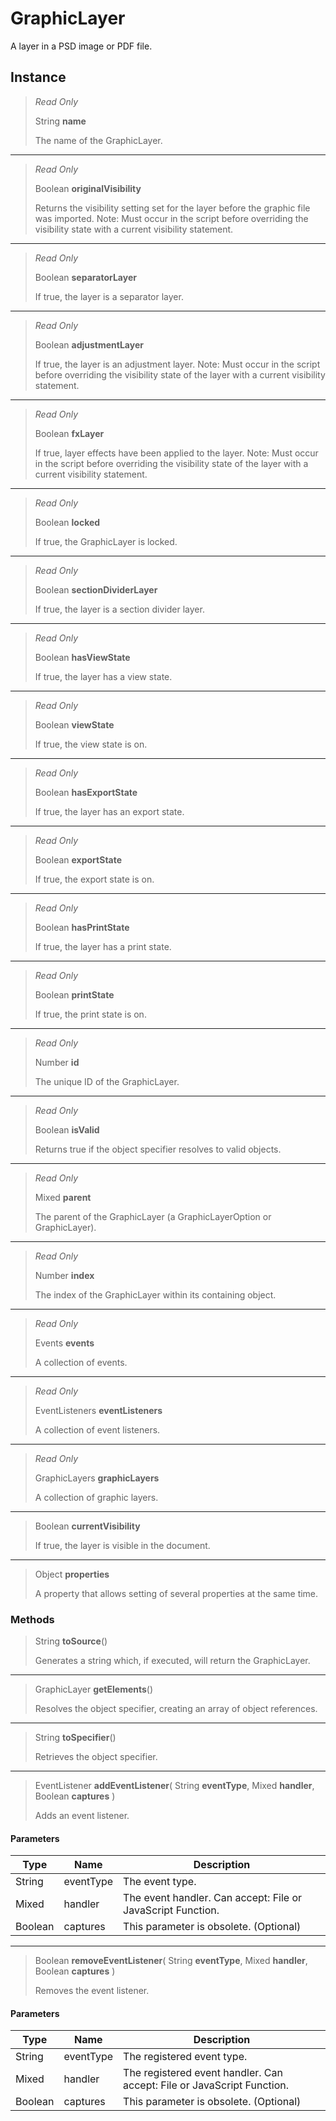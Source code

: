 # GraphicLayer
A layer in a PSD image or PDF file.

## Instance
> *Read Only* 
> 
> String **name** 
>
> The name of the GraphicLayer.
*** 
> *Read Only* 
> 
> Boolean **originalVisibility** 
>
> Returns the visibility setting set for the layer before the graphic file was imported. Note: Must occur in the script before overriding the visibility state with a current visibility statement.
*** 
> *Read Only* 
> 
> Boolean **separatorLayer** 
>
> If true, the layer is a separator layer.
*** 
> *Read Only* 
> 
> Boolean **adjustmentLayer** 
>
> If true, the layer is an adjustment layer. Note: Must occur in the script before overriding the visibility state of the layer with a current visibility statement.
*** 
> *Read Only* 
> 
> Boolean **fxLayer** 
>
> If true, layer effects have been applied to the layer. Note: Must occur in the script before overriding the visibility state of the layer with a current visibility statement.
*** 
> *Read Only* 
> 
> Boolean **locked** 
>
> If true, the GraphicLayer is locked.
*** 
> *Read Only* 
> 
> Boolean **sectionDividerLayer** 
>
> If true, the layer is a section divider layer.
*** 
> *Read Only* 
> 
> Boolean **hasViewState** 
>
> If true, the layer has a view state.
*** 
> *Read Only* 
> 
> Boolean **viewState** 
>
> If true, the view state is on.
*** 
> *Read Only* 
> 
> Boolean **hasExportState** 
>
> If true, the layer has an export state.
*** 
> *Read Only* 
> 
> Boolean **exportState** 
>
> If true, the export state is on.
*** 
> *Read Only* 
> 
> Boolean **hasPrintState** 
>
> If true, the layer has a print state.
*** 
> *Read Only* 
> 
> Boolean **printState** 
>
> If true, the print state is on.
*** 
> *Read Only* 
> 
> Number **id** 
>
> The unique ID of the GraphicLayer.
*** 
> *Read Only* 
> 
> Boolean **isValid** 
>
> Returns true if the object specifier resolves to valid objects.
*** 
> *Read Only* 
> 
> Mixed **parent** 
>
> The parent of the GraphicLayer (a GraphicLayerOption or GraphicLayer).
*** 
> *Read Only* 
> 
> Number **index** 
>
> The index of the GraphicLayer within its containing object.
*** 
> *Read Only* 
> 
> Events **events** 
>
> A collection of events.
*** 
> *Read Only* 
> 
> EventListeners **eventListeners** 
>
> A collection of event listeners.
*** 
> *Read Only* 
> 
> GraphicLayers **graphicLayers** 
>
> A collection of graphic layers.
*** 
> Boolean **currentVisibility** 
>
> If true, the layer is visible in the document.
*** 
> Object **properties** 
>
> A property that allows setting of several properties at the same time.

### Methods
> String **toSource**()
> 
> Generates a string which, if executed, will return the GraphicLayer.
*** 
> GraphicLayer **getElements**()
> 
> Resolves the object specifier, creating an array of object references.
*** 
> String **toSpecifier**()
> 
> Retrieves the object specifier.
*** 
> EventListener **addEventListener**( String **eventType**, Mixed **handler**, Boolean **captures** )
> 
> Adds an event listener.
#### Parameters
| Type | Name | Description |
|---|---|---|
| String | eventType | The event type. |
| Mixed | handler | The event handler. Can accept: File or JavaScript Function. |
| Boolean | captures | This parameter is obsolete. (Optional) |

*** 
> Boolean **removeEventListener**( String **eventType**, Mixed **handler**, Boolean **captures** )
> 
> Removes the event listener.
#### Parameters
| Type | Name | Description |
|---|---|---|
| String | eventType | The registered event type. |
| Mixed | handler | The registered event handler. Can accept: File or JavaScript Function. |
| Boolean | captures | This parameter is obsolete. (Optional) |


